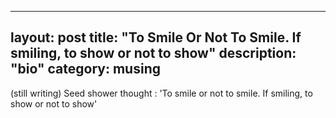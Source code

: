<head>

</head>

---
layout: post
title: "To Smile Or Not To Smile. If smiling, to show or not to show"
description: "bio"
category: musing
---

(still writing)
Seed shower thought : 'To smile or not to smile. If smiling, to show or not to show'